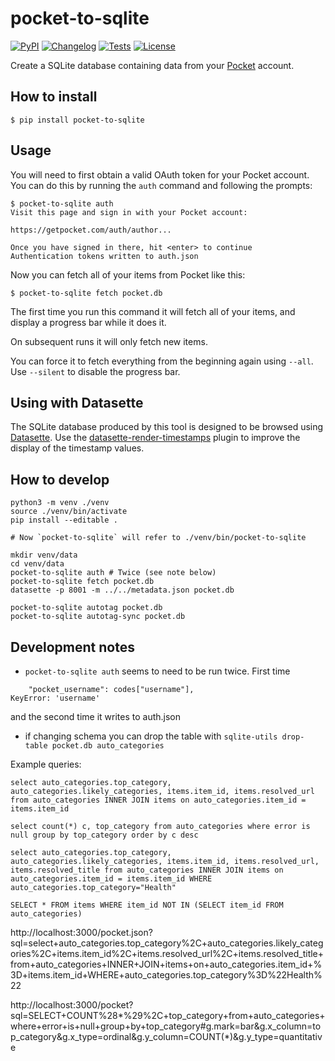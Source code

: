 # pocket-to-sqlite

[![PyPI](https://img.shields.io/pypi/v/pocket-to-sqlite.svg)](https://pypi.org/project/pocket-to-sqlite/)
[![Changelog](https://img.shields.io/github/v/release/dogsheep/pocket-to-sqlite?include_prereleases&label=changelog)](https://github.com/dogsheep/pocket-to-sqlite/releases)
[![Tests](https://github.com/dogsheep/pocket-to-sqlite/workflows/Test/badge.svg)](https://github.com/dogsheep/pocket-to-sqlite/actions?query=workflow%3ATest)
[![License](https://img.shields.io/badge/license-Apache%202.0-blue.svg)](https://github.com/dogsheep/pocket-to-sqlite/blob/main/LICENSE)

Create a SQLite database containing data from your [Pocket](https://getpocket.com/) account.

## How to install

    $ pip install pocket-to-sqlite

## Usage

You will need to first obtain a valid OAuth token for your Pocket account. You can do this by running the `auth` command and following the prompts:

    $ pocket-to-sqlite auth
    Visit this page and sign in with your Pocket account:

    https://getpocket.com/auth/author...

    Once you have signed in there, hit <enter> to continue
    Authentication tokens written to auth.json

Now you can fetch all of your items from Pocket like this:

    $ pocket-to-sqlite fetch pocket.db

The first time you run this command it will fetch all of your items, and display a progress bar while it does it.

On subsequent runs it will only fetch new items.

You can force it to fetch everything from the beginning again using `--all`. Use `--silent` to disable the progress bar.

## Using with Datasette

The SQLite database produced by this tool is designed to be browsed using [Datasette](https://datasette.readthedocs.io/). Use the [datasette-render-timestamps](https://github.com/simonw/datasette-render-timestamps) plugin to improve the display of the timestamp values.

## How to develop
```
python3 -m venv ./venv
source ./venv/bin/activate
pip install --editable .

# Now `pocket-to-sqlite` will refer to ./venv/bin/pocket-to-sqlite

mkdir venv/data
cd venv/data
pocket-to-sqlite auth # Twice (see note below)
pocket-to-sqlite fetch pocket.db
datasette -p 8001 -m ../../metadata.json pocket.db

pocket-to-sqlite autotag pocket.db
pocket-to-sqlite autotag-sync pocket.db
```

## Development notes

* `pocket-to-sqlite auth` seems to need to be run twice. First time

```
    "pocket_username": codes["username"],
KeyError: 'username'
```

and the second time it writes to auth.json

* if changing schema you can drop the table with `sqlite-utils drop-table pocket.db auto_categories`



Example queries:

```
select auto_categories.top_category, auto_categories.likely_categories, items.item_id, items.resolved_url  from auto_categories INNER JOIN items on auto_categories.item_id = items.item_id
```
```
select count(*) c, top_category from auto_categories where error is null group by top_category order by c desc
```
```
select auto_categories.top_category, auto_categories.likely_categories, items.item_id, items.resolved_url, items.resolved_title from auto_categories INNER JOIN items on auto_categories.item_id = items.item_id WHERE auto_categories.top_category="Health"
```

```
SELECT * FROM items WHERE item_id NOT IN (SELECT item_id FROM auto_categories)
```
http://localhost:3000/pocket.json?sql=select+auto_categories.top_category%2C+auto_categories.likely_categories%2C+items.item_id%2C+items.resolved_url%2C+items.resolved_title+from+auto_categories+INNER+JOIN+items+on+auto_categories.item_id+%3D+items.item_id+WHERE+auto_categories.top_category%3D%22Health%22

http://localhost:3000/pocket?sql=SELECT+COUNT%28*%29%2C+top_category+from+auto_categories+where+error+is+null+group+by+top_category#g.mark=bar&g.x_column=top_category&g.x_type=ordinal&g.y_column=COUNT(*)&g.y_type=quantitative
